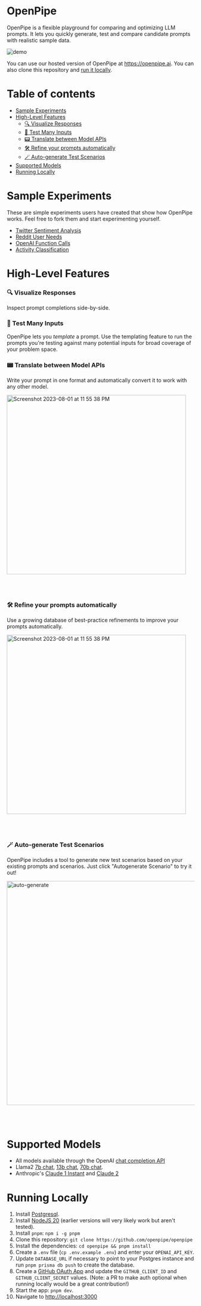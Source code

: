<!-- <img src="https://github.com/openpipe/openpipe/assets/41524992/ca59596e-eb80-40f9-921f-6d67f6e6d8fa" width="72px" /> -->

# OpenPipe <!-- omit in toc -->

OpenPipe is a flexible playground for comparing and optimizing LLM prompts. It lets you quickly generate, test and compare candidate prompts with realistic sample data.

<img src="https://github.com/openpipe/openpipe/assets/41524992/219a844e-3f4e-4f6b-8066-41348b42977b" alt="demo">

You can use our hosted version of OpenPipe at https://openpipe.ai. You can also clone this repository and [run it locally](#running-locally).

# Table of contents <!-- omit in toc -->

- [Sample Experiments](#sample-experiments)
- [High-Level Features](#high-level-features)
  - [🔍 Visualize Responses](#-visualize-responses)
  - [🧪 Test Many Inputs](#-test-many-inputs)
  - [📟 Translate between Model APIs](#-translate-between-model-apis)
  - [🛠️ Refine your prompts automatically](#️-refine-your-prompts-automatically)
  - [🪄 Auto-generate Test Scenarios](#-auto-generate-test-scenarios)
- [Supported Models](#supported-models)
- [Running Locally](#running-locally)

# Sample Experiments

These are simple experiments users have created that show how OpenPipe works. Feel free to fork them and start experimenting yourself.

- [Twitter Sentiment Analysis](https://app.openpipe.ai/experiments/62c20a73-2012-4a64-973c-4b665ad46a57)
- [Reddit User Needs](https://app.openpipe.ai/experiments/22222222-2222-2222-2222-222222222222)
- [OpenAI Function Calls](https://app.openpipe.ai/experiments/2ebbdcb3-ed51-456e-87dc-91f72eaf3e2b)
- [Activity Classification](https://app.openpipe.ai/experiments/3950940f-ab6b-4b74-841d-7e9dbc4e4ff8)

# High-Level Features

### 🔍 Visualize Responses

Inspect prompt completions side-by-side.

### 🧪 Test Many Inputs

OpenPipe lets you _template_ a prompt. Use the templating feature to run the prompts you're testing against many potential inputs for broad coverage of your problem space.

### 📟 Translate between Model APIs

Write your prompt in one format and automatically convert it to work with any other model.

<img width="480" alt="Screenshot 2023-08-01 at 11 55 38 PM" src="https://github.com/OpenPipe/OpenPipe/assets/41524992/1e19ccf2-96b6-4e93-a3a5-1449710d1b5b" alt="translate between models">

<br><br>

### 🛠️ Refine your prompts automatically

Use a growing database of best-practice refinements to improve your prompts automatically.

<img width="480" alt="Screenshot 2023-08-01 at 11 55 38 PM" src="https://github.com/OpenPipe/OpenPipe/assets/41524992/87a27fe7-daef-445c-a5e2-1c82b23f9f99" alt="add function call">

<br><br>

### 🪄 Auto-generate Test Scenarios

OpenPipe includes a tool to generate new test scenarios based on your existing prompts and scenarios. Just click "Autogenerate Scenario" to try it out!

<img width="600" src="https://github.com/openpipe/openpipe/assets/41524992/219a844e-3f4e-4f6b-8066-41348b42977b" alt="auto-generate">

<br><br>

# Supported Models

- All models available through the OpenAI [chat completion API](https://platform.openai.com/docs/guides/gpt/chat-completions-api)
- Llama2 [7b chat](https://replicate.com/a16z-infra/llama7b-v2-chat), [13b chat](https://replicate.com/a16z-infra/llama13b-v2-chat), [70b chat](https://replicate.com/replicate/llama70b-v2-chat).
- Anthropic's [Claude 1 Instant](https://www.anthropic.com/index/introducing-claude) and [Claude 2](https://www.anthropic.com/index/claude-2)

# Running Locally

1. Install [Postgresql](https://www.postgresql.org/download/).
2. Install [NodeJS 20](https://nodejs.org/en/download/current) (earlier versions will very likely work but aren't tested).
3. Install `pnpm`: `npm i -g pnpm`
4. Clone this repository: `git clone https://github.com/openpipe/openpipe`
5. Install the dependencies: `cd openpipe && pnpm install`
6. Create a `.env` file (`cp .env.example .env`) and enter your `OPENAI_API_KEY`.
7. Update `DATABASE_URL` if necessary to point to your Postgres instance and run `pnpm prisma db push` to create the database.
8. Create a [GitHub OAuth App](https://docs.github.com/en/apps/oauth-apps/building-oauth-apps/creating-an-oauth-app) and update the `GITHUB_CLIENT_ID` and `GITHUB_CLIENT_SECRET` values. (Note: a PR to make auth optional when running locally would be a great contribution!)
9. Start the app: `pnpm dev`.
10. Navigate to [http://localhost:3000](http://localhost:3000)
